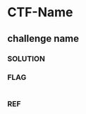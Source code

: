 # CTF-Name <!-- omit in toc -->

<!-- ctf link -->

## challenge name

### SOLUTION <!-- omit in toc -->

### FLAG <!-- omit in toc -->

```
```

### REF <!-- omit in toc -->
